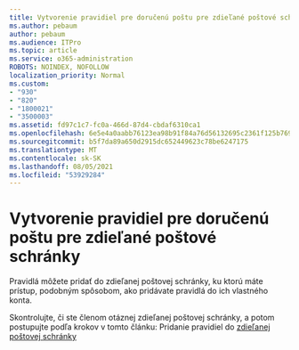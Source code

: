 ```yaml
---
title: Vytvorenie pravidiel pre doručenú poštu pre zdieľané poštové schránky
ms.author: pebaum
author: pebaum
ms.audience: ITPro
ms.topic: article
ms.service: o365-administration
ROBOTS: NOINDEX, NOFOLLOW
localization_priority: Normal
ms.custom:
- "930"
- "820"
- "1800021"
- "3500003"
ms.assetid: fd97c1c7-fc0a-466d-87d4-cbdaf6310ca1
ms.openlocfilehash: 6e5e4a0aabb76123ea98b91f84a76d56132695c2361f125b769a6f7fff7bdbaa
ms.sourcegitcommit: b5f7da89a650d2915dc652449623c78be6247175
ms.translationtype: MT
ms.contentlocale: sk-SK
ms.lasthandoff: 08/05/2021
ms.locfileid: "53929284"
---
```

# <a name="creating-inbox-rules-for-shared-mailboxes"></a>Vytvorenie pravidiel pre doručenú poštu pre zdieľané poštové schránky

Pravidlá môžete pridať do zdieľanej poštovej schránky, ku ktorú máte prístup, podobným spôsobom, ako pridávate pravidlá do ich vlastného konta.
  
Skontrolujte, či ste členom otáznej zdieľanej poštovej schránky, a potom postupujte podľa krokov v tomto článku: Pridanie pravidiel do [zdieľanej poštovej schránky](https://support.office.com/article/b0963400-2a51-4c64-afc7-b816d737d164)
  